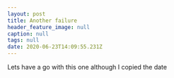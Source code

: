 ```yaml
---
layout: post
title: Another failure
header_feature_image: null
caption: null
tags: null
date: 2020-06-23T14:09:55.231Z
---
```


Lets have a go with this one although I copied the date
